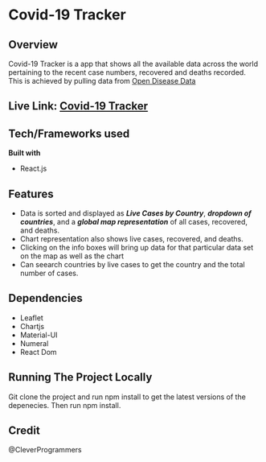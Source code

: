 # Covid-19 Tracker

## Overview
Covid-19 Tracker is a app that shows all the available data across the world pertaining to the recent case numbers, recovered and deaths recorded. 
This is achieved by pulling data from [Open Disease Data](https://disease.sh/)

## Live Link: [Covid-19 Tracker](https://covid19-tracker-31f30.web.app/)

## Tech/Frameworks used
**Built with**
- React.js

## Features
- Data is sorted and displayed as ***Live Cases by Country***, ***dropdown of countries***, and a ***global map representation*** of all cases, recovered, and deaths.
- Chart representation also shows live cases, recovered, and deaths.
- Clicking on the info boxes will bring up data for that particular data set on the map as well as the chart
- Can seearch countries by live cases to get the country and the total number of cases.

## Dependencies
- Leaflet
- Chartjs
- Material-UI
- Numeral
- React Dom


## Running The Project Locally
 Git clone the project and run npm install to get the latest versions of the depenecies.
 Then run npm install.
 
## Credit
 @CleverProgrammers
